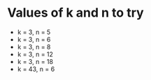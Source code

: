 # Values of k and n to try #


  * k = 3, n = 5
  * k = 3, n = 6
  * k = 3, n = 8
  * k = 3, n = 12
  * k = 3, n = 18
  * k = 43, n = 6